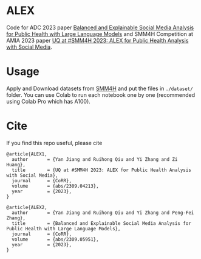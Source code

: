 # ALEX

Code for ADC 2023 paper [Balanced and Explainable Social Media Analysis for Public Health with Large Language Models](http://arxiv.org/abs/2309.05951) and SMM4H Competition at AMIA 2023 paper [UQ at #SMM4H 2023: ALEX for Public Health Analysis with Social Media](http://arxiv.org/abs/2309.04213).

# Usage

Apply and Download datasets from [SMM4H](https://healthlanguageprocessing.org/smm4h-2023/) and put the files in `./dataset/` folder.
You can use Colab to run each notebook one by one (recommended using Colab Pro which has A100).

# Cite

If you find this repo useful, please cite
```
@article{ALEX1,
  author       = {Yan Jiang and Ruihong Qiu and Yi Zhang and Zi Huang},
  title        = {UQ at #SMM4H 2023: ALEX for Public Health Analysis with Social Media},
  journal      = {CoRR},
  volume       = {abs/2309.04213},
  year         = {2023},
}

@article{ALEX2,
  author       = {Yan Jiang and Ruihong Qiu and Yi Zhang and Peng-Fei Zhang},
  title        = {Balanced and Explainable Social Media Analysis for Public Health with Large Language Models},
  journal      = {CoRR},
  volume       = {abs/2309.05951},
  year         = {2023},
}

```

